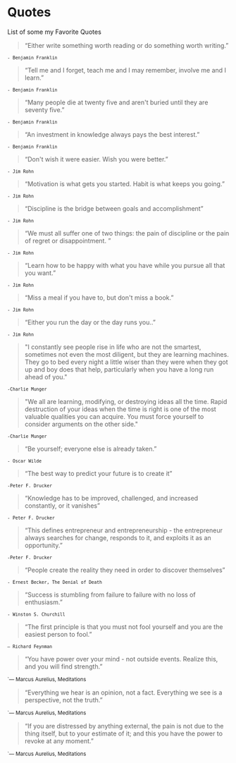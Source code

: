 # Quotes
List of some my Favorite Quotes

> “Either write something worth reading or do something worth writing.”
 
<sup>`- Benjamin Franklin`</sup>

>“Tell me and I forget, teach me and I may remember, involve me and I learn.” 

<sup>`- Benjamin Franklin`</sup>

>“Many people die at twenty five and aren't buried until they are seventy five.” 

<sup>`- Benjamin Franklin`</sup>

>“An investment in knowledge always pays the best interest.” 

<sup>`- Benjamin Franklin`</sup>

> “Don't wish it were easier. Wish you were better.” 

<sup>`- Jim Rohn`</sup>

>“Motivation is what gets you started. Habit is what keeps you going.” 

<sup>`- Jim Rohn`</sup>

>“Discipline is the bridge between goals and accomplishment” 

<sup>`- Jim Rohn`</sup>

>“We must all suffer one of two things: the pain of discipline or the pain of regret or disappointment. ” 

<sup>`- Jim Rohn`</sup>

>“Learn how to be happy with what you have while you pursue all that you want.”

<sup>`- Jim Rohn`</sup>

>“Miss a meal if you have to, but don't miss a book.” 

<sup>`- Jim Rohn`</sup>

>“Either you run the day or the day runs you..” 

<sup>`- Jim Rohn`</sup>

> "I constantly see people rise in life who are not the smartest, sometimes not even the most diligent, but they are learning machines. They go to bed every night a little wiser than they were when they got up and boy does that help, particularly when you have a long run ahead of you." 

<sup>`-Charlie Munger`</sup>

>"We all are learning, modifying, or destroying ideas all the time. Rapid destruction of your ideas when the time is right is one of the most valuable qualities you can acquire. You must force yourself to consider arguments on the other side."

<sup>`-Charlie Munger`</sup>

> “Be yourself; everyone else is already taken.”

<sup>`- Oscar Wilde`</sup>

> “The best way to predict your future is to create it”

<sup>`-Peter F. Drucker`</sup>

> “Knowledge has to be improved, challenged, and increased constantly, or it vanishes” 

<sup>`- Peter F. Drucker`</sup>

> “This defines entrepreneur and entrepreneurship - the entrepreneur always searches for change, responds to it, and exploits it as an opportunity.” 

<sup>`-Peter F. Drucker`</sup>

> “People create the reality they need in order to discover themselves”

<sup>`- Ernest Becker, The Denial of Death`</sup>

> “Success is stumbling from failure to failure with no loss of enthusiasm.” 

<sup>`- Winston S. Churchill`</sup>

> “The first principle is that you must not fool yourself and you are the easiest person to fool.” 

<sup>`― Richard Feynman`</sup>

> “You have power over your mind - not outside events. Realize this, and you will find strength.” 

<sup>`― Marcus Aurelius, Meditations</sup>

> “Everything we hear is an opinion, not a fact. Everything we see is a perspective, not the truth.” 

<sup>`― Marcus Aurelius, Meditations</sup>

> “If you are distressed by anything external, the pain is not due to the thing itself, but to your estimate of it; and this you have the power to revoke at any moment.” 

<sup>`― Marcus Aurelius, Meditations</sup>
